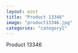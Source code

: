 ```yaml
---
layout: post
title: "Product 13346"
image: "product13346.jpg"
categories: "category1"
---
```

Product 13346
